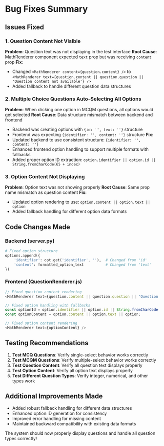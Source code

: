 # Bug Fixes Summary

## Issues Fixed

### 1. Question Content Not Visible
**Problem**: Question text was not displaying in the test interface
**Root Cause**: MathRenderer component expected `text` prop but was receiving `content` prop
**Fix**: 
- Changed `<MathRenderer content={question.content} />` to `<MathRenderer text={question.content || question.question || 'Question content not available'} />`
- Added fallback to handle different question data structures

### 2. Multiple Choice Questions Auto-Selecting All Options
**Problem**: When clicking one option in MCQM questions, all options would get selected
**Root Cause**: Data structure mismatch between backend and frontend
- Backend was creating options with `{id: '', text: ''}` structure
- Frontend was expecting `{identifier: '', content: ''}` structure
**Fix**:
- Updated backend to use consistent structure: `{identifier: '', content: ''}`
- Enhanced frontend option handling to support multiple formats with fallbacks
- Added proper option ID extraction: `option.identifier || option.id || String.fromCharCode(65 + index)`

### 3. Option Content Not Displaying
**Problem**: Option text was not showing properly
**Root Cause**: Same prop name mismatch as question content
**Fix**:
- Updated option rendering to use: `option.content || option.text || option`
- Added fallback handling for different option data formats

## Code Changes Made

### Backend (server.py)
```python
# Fixed option structure
options.append({
    'identifier': opt.get('identifier', ''),  # Changed from 'id'
    'content': formatted_option_text          # Changed from 'text'
})
```

### Frontend (QuestionRenderer.js)
```javascript
// Fixed question content rendering
<MathRenderer text={question.content || question.question || 'Question content not available'} />

// Fixed option handling with fallbacks
const optionId = option.identifier || option.id || String.fromCharCode(65 + index);
const optionContent = option.content || option.text || option;

// Fixed option content rendering
<MathRenderer text={optionContent} />
```

## Testing Recommendations

1. **Test MCQ Questions**: Verify single-select behavior works correctly
2. **Test MCQM Questions**: Verify multiple-select behavior works correctly
3. **Test Question Content**: Verify all question text displays properly
4. **Test Option Content**: Verify all option text displays properly
5. **Test Different Question Types**: Verify integer, numerical, and other types work

## Additional Improvements Made

- Added robust fallback handling for different data structures
- Enhanced option ID generation for consistency
- Improved error handling for missing content
- Maintained backward compatibility with existing data formats

The system should now properly display questions and handle all question types correctly!